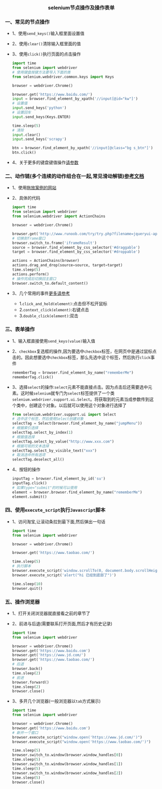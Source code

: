 ### <center>selenium节点操作及操作表单</center>

### 一、常见的节点操作

* 1、使用`send_keys()`输入框里面设置值
* 2、使用`clear()`清除输入框里面的值
* 3、使用`click()`执行页面的点击操作

  ```py
  import time
  from selenium import webdriver
  # 使用键盘按键方法要导入下面的类
  from selenium.webdriver.common.keys import Keys

  browser = webdriver.Chrome()

  browser.get('https://www.baidu.com/')
  input = browser.find_element_by_xpath('//input[@id="kw"]')
  # 设置值
  input.send_keys('python')
  # 设置回车
  input.send_keys(Keys.ENTER)

  time.sleep(5)
  # 清除
  input.clear()
  input.send_keys('scrapy')

  btn = browser.find_element_by_xpath('//input[@class="bg s_btn"]')
  btn.click()
  ```

* 4、关于更多的键盘键值操作[请参数](https://selenium-python-zh.readthedocs.io/en/latest/api.html#module-selenium.webdriver.common.keys)

### 二、动作链(多个连续的动作组合在一起,常见滑动解锁)[参考文档](https://selenium-python-zh.readthedocs.io/en/latest/navigating.html#id9)

* 1、使用[拖放案例的网站](http://www.runoob.com/try/try.php?filename=jqueryui-api-droppable)

* 2、具体的代码

  ```py
  import time
  from selenium import webdriver
  from selenium.webdriver import ActionChains

  browser = webdriver.Chrome()

  browser.get('http://www.runoob.com/try/try.php?filename=jqueryui-api-droppable')
  # 切换到frame窗口
  browser.switch_to.frame('iframeResult')
  source = browser.find_element_by_css_selector('#draggable')
  target = browser.find_element_by_css_selector('#droppable')

  actions = ActionChains(browser)
  actions.drag_and_drop(source=source, target=target)
  time.sleep(5)
  actions.perform()
  # 操作完成后切换回主窗口
  browser.switch_to.default_content()
  ```

* 3、几个常用的事件[更多请参考](https://selenium-python.readthedocs.io/api.html)
  * 1.`click_and_hold(element)`:点击但不松开鼠标
  * 2.`context_click(element)`:右键点击
  * 3.`double_click(element)`:双击


### 三、表单操作

* 1、输入框直接使用`send_keys(value)`输入值
* 2、`checkbox`复选框的操作,因为要选中`checkbox`标签，在网页中是通过鼠标点击的。因此想要选中`checkbox`标签，那么先选中这个标签，然后执行`click`事件

  ```py
  rememberTag = browser.find_element_by_name("rememberMe")
  rememberTag.click()
  ```

* 3、选择`select`的操作:`select`元素不能直接点击。因为点击后还需要选中元素。这时候`selenium`就专门为`select`标签提供了一个类`selenium.webdriver.support.ui.Select`。将获取到的元素当成参数传到这个类中，创建这个对象。以后就可以使用这个对象进行选择了

  ```py
  from selenium.webdriver.support.ui import Select
  # 选中这个标签，然后使用Select创建对象
  selectTag = Select(browser.find_element_by_name("jumpMenu"))
  # 根据索引选择
  selectTag.select_by_index(1)
  # 根据值选择
  selectTag.select_by_value("http://www.xxx.com")
  # 根据可视的文本选择
  selectTag.select_by_visible_text("xxx")
  # 取消选中所有选项
  selectTag.deselect_all()
  ```

* 4、按钮的操作

  ```py
  inputTag = browser.find_element_by_id('su')
  inputTag.click()
  # 如果type="submit"的时候可以使用
  element = browser.browser.find_element_by_name("rememberMe")
  element.submit()
  ```

### 四、使用`execute_script`执行`Javascript`脚本

* 1、访问淘宝,让滚动条拉到最下面,然后弹出一句话

  ```py
  import time
  from selenium import webdriver

  browser = webdriver.Chrome()

  browser.get('https://www.taobao.com/')

  time.sleep(5)
  # 执行脚本
  browser.execute_script('window.scrollTo(0, document.body.scrollHeight)')
  browser.execute_script('alert("hi 已经到底部了")')

  time.sleep(10)
  browser.quit()
  ```

### 五、操作浏览器

* 1、打开关闭浏览器就直接看之前的章节了
* 2、前进与后退(需要联系打开页面,然后才有历史记录)

  ```py
  import time
  from selenium import webdriver

  browser = webdriver.Chrome()
  browser.get('https://www.baidu.com')
  browser.get('https://www.jd.com/')
  browser.get('https://www.taobao.com/')
  # 后退
  browser.back()
  time.sleep(2)
  # 前进
  browser.forward()
  time.sleep(2)
  browser.close()
  ```

* 3、多开几个浏览器(一般浏览器以`tab`方式展示)

  ```py
  import time
  from selenium import webdriver

  browser = webdriver.Chrome()
  browser.get('https://www.baidu.com')
  # 新开一个窗口
  browser.execute_script("window.open('https://www.jd.com/')")
  browser.execute_script("window.open('https://www.taobao.com/')")

  time.sleep(5)
  browser.switch_to.window(browser.window_handles[0])
  time.sleep(5)
  browser.switch_to.window(browser.window_handles[1])
  time.sleep(5)
  browser.switch_to.window(browser.window_handles[2])
  time.sleep(5)
  browser.close()
  ```